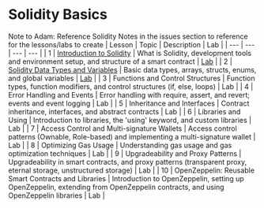 # Solidity Basics
Note to Adam: Reference Solidity Notes in the issues section to reference for the lessons/labs to create
| Lesson | Topic | Description | Lab |
| --- | --- | --- | --- |
| 1 | [Introduction to Solidity](https://github.com/joinpursuit/pursuit-crypto-lessons/blob/main/solidity_basics/lessons/lesson_1.md) | What is Solidity, development tools and environment setup, and structure of a smart contract | [Lab](https://github.com/joinpursuit/pursuit-crypto-lessons/blob/main/solidity_basics/lessons/lesson_1_lab.md) |
| 2 | [Solidity Data Types and Variables](https://github.com/joinpursuit/pursuit-crypto-lessons/blob/main/solidity_basics/lessons/lesson_2.md) | Basic data types, arrays, structs, enums, and global variables | [Lab](https://github.com/joinpursuit/pursuit-crypto-lessons/blob/main/solidity_basics/lessons/lesson_2_lab.md) |
| 3 | Functions and Control Structures | Function types, function modifiers, and control structures (if, else, loops) | Lab |
| 4 | Error Handling and Events | Error handling with require, assert, and revert; events and event logging | Lab |
| 5 | Inheritance and Interfaces | Contract inheritance, interfaces, and abstract contracts | Lab |
| 6 | Libraries and Using | Introduction to libraries, the 'using' keyword, and custom libraries | Lab |
| 7 | Access Control and Multi-signature Wallets | Access control patterns (Ownable, Role-based) and implementing a multi-signature wallet | Lab |
| 8 | Optimizing Gas Usage | Understanding gas usage and gas optimization techniques | Lab |
| 9 | Upgradeability and Proxy Patterns | Upgradeability in smart contracts, and proxy patterns (transparent proxy, eternal storage, unstructured storage) | Lab |
| 10 | OpenZeppelin: Reusable Smart Contracts and Libraries | Introduction to OpenZeppelin, setting up OpenZeppelin, extending from OpenZeppelin contracts, and using OpenZeppelin libraries | Lab |
